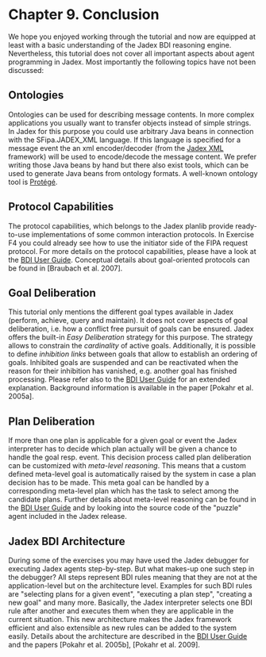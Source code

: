 <span>Chapter 9. Conclusion</span> 
==================================

We hope you enjoyed working through the tutorial and now are equipped at least with a basic understanding of the Jadex BDI reasoning engine. Nevertheless, this tutorial does not cover all important aspects about agent programming in Jadex. Most importantly the following topics have not been discussed:

<span>Ontologies</span> 
-----------------------

Ontologies can be used for describing message contents. In more complex applications you usually want to transfer objects instead of simple strings. In Jadex for this purpose you could use arbitrary Java beans in connection with the SFipa.JADEX\_XML language. If this language is specified for a message event the an xml encoder/decoder (from the <span class="wikiexternallink">[Jadex XML](http://jadex-xml.informatik.uni-hamburg.de)</span> framework) will be used to encode/decode the message content. We prefer writing those Java beans by hand but there also exist tools, which can be used to generate Java beans from ontology formats. A well-known ontology tool is <span class="wikiexternallink">[Protégé](http://protege.stanford.edu/)</span>. 

<span>Protocol Capabilities</span> 
----------------------------------

The protocol capabilities, which belongs to the Jadex planlib provide ready-to-use implementations of some common interaction protocols. In Exercise F4 you could already see how to use the initiator side of the FIPA request protocol. For more details on the protocol capabilities, please have a look at the <span class="wikiexternallink">[BDI User Guide](BDI%20User%20Guide/01%20Introduction)</span>. Conceptual details about goal-oriented protocols can be found in \[Braubach et al. 2007\].

<span>Goal Deliberation</span> 
------------------------------

This tutorial only mentions the different goal types available in Jadex (perform, achieve, query and maintain). It does not cover aspects of goal deliberation, i.e. how a conflict free pursuit of goals can be ensured. Jadex offers the built-in *Easy Deliberation* strategy for this purpose. The strategy allows to constrain the *cardinality* of active goals. Additionally, it is possible to define *inhibition links* between goals that allow to establish an ordering of goals. Inhibited goals are suspended and can be reactivated when the reason for their inhibition has vanished, e.g. another goal has finished processing. Please refer also to the <span class="wikiexternallink">[BDI User Guide](BDI%20User%20Guide/01%20Introduction)</span> for an extended explanation. Background information is available in the paper \[Pokahr et al. 2005a\]. 

<span>Plan Deliberation</span> 
------------------------------

If more than one plan is applicable for a given goal or event the Jadex interpreter has to decide which plan actually will be given a chance to handle the goal resp. event. This decision process called plan deliberation can be customized with *meta-level reasoning*. This means that a custom defined meta-level goal is automatically raised by the system in case a plan decision has to be made. This meta goal can be handled by a corresponding meta-level plan which has the task to select among the candidate plans. Further details about meta-level reasoning can be found in the <span class="wikiexternallink">[BDI User Guide](BDI%20User%20Guide/01%20Introduction)</span> and by looking into the source code of the "puzzle" agent included in the Jadex release. 

<span>Jadex BDI Architecture</span> 
-----------------------------------

During some of the exercises you may have used the Jadex debugger for executing Jadex agents step-by-step. But what makes-up one such step in the debugger? All steps represent BDI rules meaning that they are not at the application-level but on the architecture level. Examples for such BDI rules are "selecting plans for a given event", "executing a plan step", "creating a new goal" and many more. Basically, the Jadex interpreter selects one BDI rule after another and executes them when they are applicable in the current situation. This new architecture makes the Jadex framework efficient and also extensible as new rules can be added to the system easily. Details about the architecture are described in the <span class="wikiexternallink">[BDI User Guide](BDI%20User%20Guide/01%20Introduction)</span> and the papers \[Pokahr et al. 2005b\], \[Pokahr et al. 2009\].
